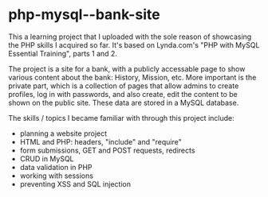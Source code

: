 # php-mysql--bank-site

This a learning project that I uploaded with the sole reason of showcasing the PHP skills I acquired so far.
It's based on Lynda.com's "PHP with MySQL Essential Training", parts 1 and 2.

The project is a site for a bank, with a publicly accessable page to show various content about the bank: History, Mission, etc.
More important is the private part, which is a collection of pages that allow admins to create profiles, log in with passwords, and also create, edit the content to be shown on the public site. These data are stored in a MySQL database.

The skills / topics I became familiar with through this project include:

- planning a website project
- HTML and PHP: headers, "include" and "require"
- form submissions, GET and POST requests, redirects
- CRUD in MySQL
- data validation in PHP
- working with sessions
- preventing XSS and SQL injection



